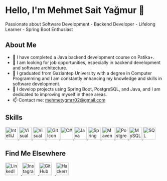 # Hello, I'm Mehmet Sait Yağmur 👋
Passionate about Software Development - Backend Developer - Lifelong Learner - Spring Boot Enthusiast


## About Me
- 🌱 I have completed a Java backend development course on Patika+.
- 👯 I am looking for job opportunities, especially in backend development and software architecture.
- 💼 I graduated from Gaziantep University with a degree in Computer Programming and I am constantly enhancing my knowledge and skills in software development.
- 🚀 I develop projects using Spring Boot, PostgreSQL, and Java, and I am dedicated to improving myself in these areas.
- 📫 Contact me: mehmetygmrr02@gmail.com


## Skills

<!DOCTYPE html>
<html lang="en">
<body>
    <a href="https://www.jetbrains.com/idea/" target="_blank">
        <img src="https://upload.wikimedia.org/wikipedia/commons/thumb/9/9c/IntelliJ_IDEA_Icon.svg/2048px-IntelliJ_IDEA_Icon.svg.png" alt="IntelliJ IDEA" width="40" height="40"/>
    </a>
    <a href="https://visualstudio.microsoft.com/tr/vs/" target="_blank">
        <img src="https://upload.wikimedia.org/wikipedia/commons/thumb/2/2c/Visual_Studio_Icon_2022.svg/2048px-Visual_Studio_Icon_2022.svg.png" alt="Visual Studio" width="40" height="40"/>
    </a>
     <a href="https://code.visualstudio.com/" target="_blank">
        <img src="https://upload.wikimedia.org/wikipedia/commons/thumb/9/9a/Visual_Studio_Code_1.35_icon.svg/512px-Visual_Studio_Code_1.35_icon.svg.png?20210804221519" alt="Visual Studio Code" width="40" height="40"/>
    </a>
    <a href="https://git-scm.com/" target="_blank">
        <img src="https://upload.wikimedia.org/wikipedia/commons/thumb/3/3f/Git_icon.svg/2048px-Git_icon.svg.png" alt="Git Icon" style="width:40px;height:40px;">
    </a>
    <a href="https://learn.microsoft.com/en-us/dotnet/csharp/" target="_blank">
    <img src="https://cdn.jsdelivr.net/gh/devicons/devicon/icons/csharp/csharp-original.svg" alt="C#" width="40" height="40"/>
     </a>
    <a href="https://www.java.com/tr/" target="_blank">
        <img src="https://cdn.jsdelivr.net/gh/devicons/devicon/icons/java/java-original-wordmark.svg" alt="Java" width="40" height="40"/>
    </a>
    <a href="https://spring.io/projects/spring-boot" target="_blank">
        <img src="https://miro.medium.com/v2/resize:fit:500/1*AbiX4LwtSNozoyfypcKvEg.png" alt="Spring Boot" width="40" height="40"/>
    </a>
    <a href="https://maven.apache.org/" target="_blank">
        <img src="https://e7.pngegg.com/pngimages/917/651/png-clipart-apache-maven-feathers-tech-companies.png" alt="Maven" width="40" height="40"/>
    </a>
    <a href="https://www.postgresql.org/" target="_blank">
        <img src="https://cdn.jsdelivr.net/gh/devicons/devicon/icons/postgresql/postgresql-original-wordmark.svg" alt="PostgreSQL" width="40" height="40"/>
    </a>
    <a href="https://www.mysql.com/" target="_blank">
        <img src="https://cdn.jsdelivr.net/gh/devicons/devicon/icons/mysql/mysql-original-wordmark.svg" alt="MySQL" width="40" height="40"/>
    </a>
    <a href="https://www.microsoft.com/tr-tr/sql-server/" target="_blank">
        <img src="https://img.icons8.com/color/480w/microsoft-sql-server.png" alt="SQL Server" width="40" height="40"/>
    </a>
</body>
</html>





## Find Me Elsewhere

<p align="left">
  <a href="https://www.linkedin.com/in/mehmetsaityagmur-410516212/" target="_blank">
    <img src="https://cdn.jsdelivr.net/gh/devicons/devicon/icons/linkedin/linkedin-original.svg" alt="LinkedIn" width="40" height="40" style="margin-right: 10px;"/>
  </a>
  <a href="https://www.instagram.com/mehmetygmrr02/" target="_blank">
    <img src="https://upload.wikimedia.org/wikipedia/commons/a/a5/Instagram_icon.png" alt="Instagram" width="40" height="40" style="margin-right: 10px;"/>
  </a>
  <a href="https://github.com/mhmtygmr0" target="_blank">
    <img src="https://cdn.jsdelivr.net/gh/devicons/devicon/icons/github/github-original-wordmark.svg" alt="GitHub" width="40" height="40" style="margin-right: 10px;"/>
  </a>
  <a href="https://www.hackerrank.com/profile/mehmetygmrr02" target="_blank">
    <img src="https://raw.githubusercontent.com/rahuldkjain/github-profile-readme-generator/master/src/images/icons/Social/hackerrank.svg" alt="Hackerrank" width="40" height="40" style="margin-right: 10px;"/>
  </a>
</p>

